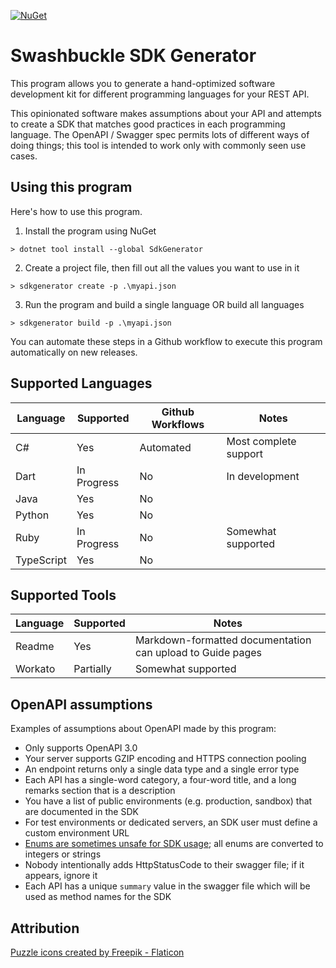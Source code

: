 [![NuGet](https://img.shields.io/nuget/v/SdkGenerator.svg?style=plastic)](https://www.nuget.org/packages/SdkGenerator/)

# Swashbuckle SDK Generator

This program allows you to generate a hand-optimized software development kit for different programming languages for 
your REST API.  

This opinionated software makes assumptions about your API and attempts to create a SDK that matches good practices in 
each programming language.  The OpenAPI / Swagger spec permits lots of different ways of doing things; this tool is 
intended to work only with commonly seen use cases.

## Using this program

Here's how to use this program.

1. Install the program using NuGet
```shell
> dotnet tool install --global SdkGenerator
```

2. Create a project file, then fill out all the values you want to use in it
```shell
> sdkgenerator create -p .\myapi.json
```

3. Run the program and build a single language OR build all languages
```shell
> sdkgenerator build -p .\myapi.json
```

You can automate these steps in a Github workflow to execute this program automatically on new releases.

## Supported Languages

| Language   | Supported   | Github Workflows | Notes                 |
|------------|-------------|------------------|-----------------------|
| C#         | Yes         | Automated        | Most complete support |
| Dart       | In Progress | No               | In development        |
| Java       | Yes         | No               |                       |
| Python     | Yes         | No               |                       |
| Ruby       | In Progress | No               | Somewhat supported    |
| TypeScript | Yes         | No               |                       |

## Supported Tools

| Language | Supported | Notes                                                      |
|----------|-----------|------------------------------------------------------------|
| Readme   | Yes       | Markdown-formatted documentation can upload to Guide pages |
| Workato  | Partially | Somewhat supported                                         |

## OpenAPI assumptions

Examples of assumptions about OpenAPI made by this program:
* Only supports OpenAPI 3.0
* Your server supports GZIP encoding and HTTPS connection pooling
* An endpoint returns only a single data type and a single error type
* Each API has a single-word category, a four-word title, and a long remarks section that is a description
* You have a list of public environments (e.g. production, sandbox) that are documented in the SDK
* For test environments or dedicated servers, an SDK user must define a custom environment URL
* [Enums are sometimes unsafe for SDK usage](https://medium.com/codex/should-your-api-use-enums-340a6b51d6c3); all enums are converted to integers or strings
* Nobody intentionally adds HttpStatusCode to their swagger file; if it appears, ignore it
* Each API has a unique `summary` value in the swagger file which will be used as method names for the SDK

## Attribution

[Puzzle icons created by Freepik - Flaticon](https://www.flaticon.com/free-icons/puzzle)